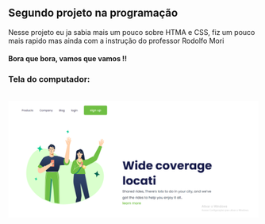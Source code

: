 ## Segundo projeto na programação

<p>Nesse projeto eu ja sabia mais um pouco sobre HTMA e CSS, fiz um pouco mais rapido mas ainda com a instrução do professor Rodolfo Mori</p>
<h4>Bora que bora, vamos que vamos !!</h4>

<h3>Tela do computador:</h3>
<br>
<img src=./img/coverage.png />
